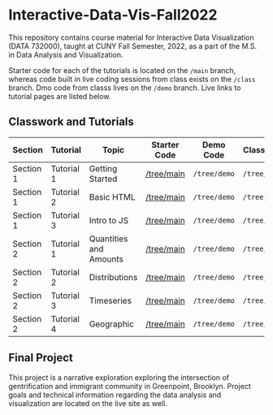 # Interactive-Data-Vis-Fall2022

This repository contains course material for Interactive Data Visualization (DATA 732000), taught at CUNY Fall Semester, 2022, as a part of the M.S. in Data Analysis and Visualization.

Starter code for each of the tutorials is located on the `/main` branch, whereas code built in live coding sessions from class exists on the  `/class` branch. Dmo code from classs lives on the `/demo` branch. Live links to tutorial pages are listed below.


## Classwork and Tutorials


| Section | Tutorial | Topic | Starter Code | Demo Code | Class Code | Tutorial | Revisted Tutorial
| ------ | ------ | ----- | ------ | ----- | ----- | ----- | ----- |
| Section 1 | Tutorial 1 | Getting Started | [/tree/main](https://github.com/InteractiveDataVis/Interactive-Data-Vis-Fall2022/tree/main/1_1_getting_started) | `/tree/demo` | `/tree/class` | [Tutorial 1.1](https://lisjak.github.io/Interactive-Data-Vis-Fall2022/1_1_getting_started) |
| Section 1 | Tutorial 2 | Basic HTML | [/tree/main](https://github.com/InteractiveDataVis/Interactive-Data-Vis-Fall2022/tree/main/1_2_basic_html) | `/tree/demo` | `/tree/class` | [Tutorial 1.2](https://lisjak.github.io/Interactive-Data-Vis-Fall2022/1_2_basic_html) |
| Section 1 | Tutorial 3 | Intro to JS | [/tree/main](https://github.com/InteractiveDataVis/Interactive-Data-Vis-Fall2022/tree/main/1_3_intro_to_js) | `/tree/demo` | `/tree/class` | [Tutorial 1.3](https://lisjak.github.io/Interactive-Data-Vis-Fall2022/1_3_intro_to_js) |
| Section 2 | Tutorial 1 | Quantities and Amounts | [/tree/main](https://github.com/InteractiveDataVis/Interactive-Data-Vis-Fall2022/tree/main/2_1_quantities_and_amounts) | `/tree/demo` | `/tree/class` | [Tutorial 2.1](https://lisjak.github.io/Interactive-Data-Vis-Fall2022/2_1_quantities_and_amounts) |
| Section 2 | Tutorial 2 | Distributions | [/tree/main](https://github.com/InteractiveDataVis/Interactive-Data-Vis-Fall2022/tree/main/2_2_distributions) | `/tree/demo` | `/tree/class` | [Tutorial 2.2](https://lisjak.github.io/Interactive-Data-Vis-Fall2022/2_2_distributions) |
| Section 2 | Tutorial 3 | Timeseries | [/tree/main](https://github.com/InteractiveDataVis/Interactive-Data-Vis-Fall2022/tree/main/2_3_time_series) | `/tree/demo` | `/tree/class` | [Tutorial 2.3](https://lisjak.github.io/Interactive-Data-Vis-Fall2022/2_3_time_series) |
| Section 2 | Tutorial 4 | Geographic | [/tree/main](https://github.com/InteractiveDataVis/Interactive-Data-Vis-Fall2022/tree/main/2_4_geographic) | `/tree/demo` | `/tree/class`| [Tutorial 2.4](https://lisjak.github.io/Interactive-Data-Vis-Fall2022/2_4_geographic) |

## Final Project
This project is a narrative exploration exploring the intersection of gentrification and immigrant community in Greenpoint, Brooklyn. Project goals and technical information regarding the data analysis and visualization are located on the live site as well.
